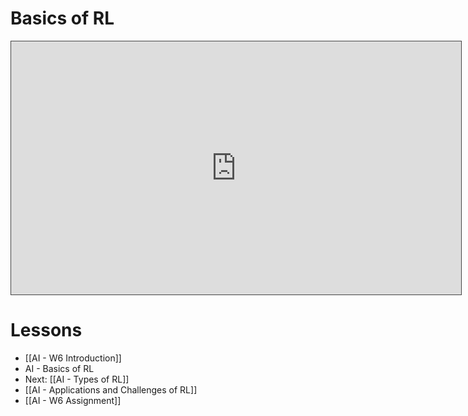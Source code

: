 # Basics of RL

<iframe src="https://egator.hosted.panopto.com/Panopto/Pages/Embed.aspx?id=262995a6-f3ab-4b74-8eb4-b16801697f52&autoplay=false&offerviewer=true&showtitle=true&showbrand=true&captions=false&interactivity=all" height="405" width="720" style="border: 1px solid #464646;" allowfullscreen allow="autoplay" aria-label="Panopto Embedded Video Player" aria-description="RL 1" ></iframe>

# Lessons
- [[AI - W6 Introduction]]
- AI - Basics of RL
- Next: [[AI - Types of RL]]
- [[AI - Applications and Challenges of RL]]
- [[AI - W6 Assignment]]
